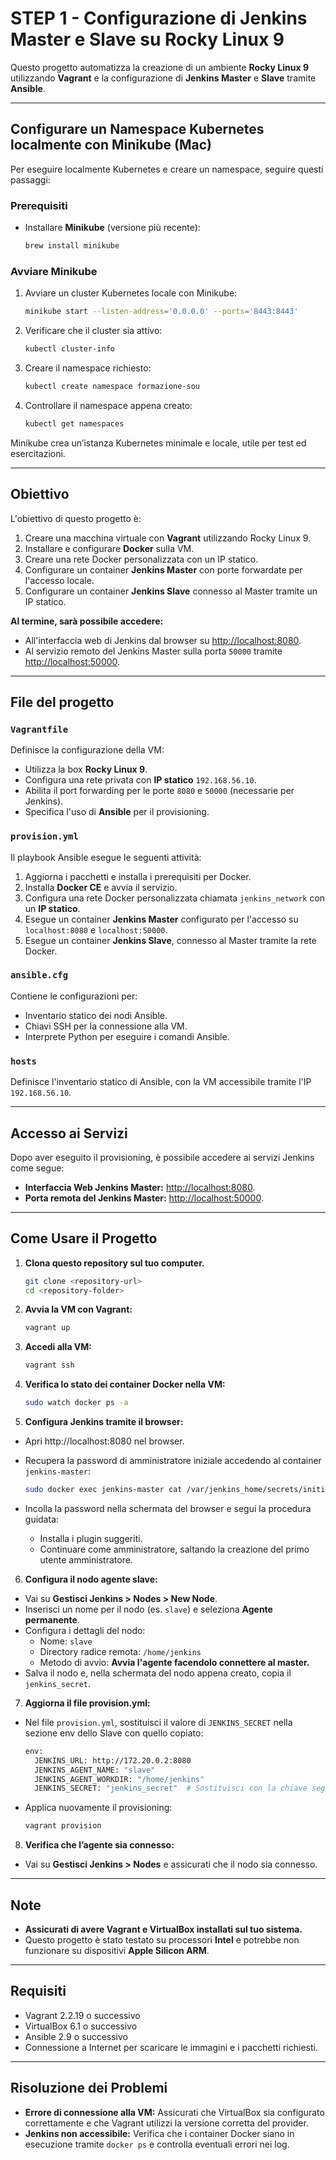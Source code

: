 # STEP 1 - Configurazione di Jenkins Master e Slave su Rocky Linux 9

Questo progetto automatizza la creazione di un ambiente **Rocky Linux 9** utilizzando **Vagrant** e la configurazione di **Jenkins Master** e **Slave** tramite **Ansible**.

---

## Configurare un Namespace Kubernetes localmente con Minikube (Mac)

Per eseguire localmente Kubernetes e creare un namespace, seguire questi passaggi:

### Prerequisiti
- Installare **Minikube** (versione più recente):  
  ```bash
  brew install minikube
  ```

### Avviare Minikube

1. Avviare un cluster Kubernetes locale con Minikube:
   ```bash
   minikube start --listen-address='0.0.0.0' --ports='8443:8443'
   ```

2. Verificare che il cluster sia attivo:
   ```bash
   kubectl cluster-info
   ```

3. Creare il namespace richiesto:
   ```bash
   kubectl create namespace formazione-sou
   ```

4. Controllare il namespace appena creato:
   ```bash
   kubectl get namespaces
   ```


Minikube crea un’istanza Kubernetes minimale e locale, utile per test ed esercitazioni.

---

## Obiettivo

L'obiettivo di questo progetto è:
1. Creare una macchina virtuale con **Vagrant** utilizzando Rocky Linux 9.
2. Installare e configurare **Docker** sulla VM.
3. Creare una rete Docker personalizzata con un IP statico.
4. Configurare un container **Jenkins Master** con porte forwardate per l'accesso locale.
5. Configurare un container **Jenkins Slave** connesso al Master tramite un IP statico.

**Al termine, sarà possibile accedere:**
- All'interfaccia web di Jenkins dal browser su [http://localhost:8080](http://localhost:8080).
- Al servizio remoto del Jenkins Master sulla porta `50000` tramite [http://localhost:50000](http://localhost:50000).

---

## File del progetto

### `Vagrantfile`
Definisce la configurazione della VM:
- Utilizza la box **Rocky Linux 9**.
- Configura una rete privata con **IP statico** `192.168.56.10`.
- Abilita il port forwarding per le porte `8080` e `50000` (necessarie per Jenkins).
- Specifica l'uso di **Ansible** per il provisioning.

### `provision.yml`
Il playbook Ansible esegue le seguenti attività:
1. Aggiorna i pacchetti e installa i prerequisiti per Docker.
2. Installa **Docker CE** e avvia il servizio.
3. Configura una rete Docker personalizzata chiamata `jenkins_network` con un **IP statico**.
4. Esegue un container **Jenkins Master** configurato per l'accesso su `localhost:8080` e `localhost:50000`.
5. Esegue un container **Jenkins Slave**, connesso al Master tramite la rete Docker.

### `ansible.cfg`
Contiene le configurazioni per:
- Inventario statico dei nodi Ansible.
- Chiavi SSH per la connessione alla VM.
- Interprete Python per eseguire i comandi Ansible.

### `hosts`
Definisce l'inventario statico di Ansible, con la VM accessibile tramite l'IP `192.168.56.10`.

---

## Accesso ai Servizi

Dopo aver eseguito il provisioning, è possibile accedere ai servizi Jenkins come segue:
- **Interfaccia Web Jenkins Master:** [http://localhost:8080](http://localhost:8080).
- **Porta remota del Jenkins Master:** [http://localhost:50000](http://localhost:50000).

---

## Come Usare il Progetto

1. **Clona questo repository sul tuo computer.**
   ```bash
   git clone <repository-url>
   cd <repository-folder>
   ```

2. **Avvia la VM con Vagrant:**
   ```bash
   vagrant up
   ```
   
3. **Accedi alla VM:**
   ```bash
   vagrant ssh
   ```

4. **Verifica lo stato dei container Docker nella VM:**
   ```bash
   sudo watch docker ps -a
   ```

5.	**Configura Jenkins tramite il browser:**
- Apri http://localhost:8080 nel browser.
- Recupera la password di amministratore iniziale accedendo al container `jenkins-master`:
   ```bash
   sudo docker exec jenkins-master cat /var/jenkins_home/secrets/initialAdminPassword
   ```

- Incolla la password nella schermata del browser e segui la procedura guidata:
   - Installa i plugin suggeriti.
   - Continuare come amministratore, saltando la creazione del primo utente amministratore.

6.	**Configura il nodo agente slave:**
- Vai su **Gestisci Jenkins > Nodes > New Node**.
- Inserisci un nome per il nodo (es. `slave`) e seleziona **Agente permanente**.
- Configura i dettagli del nodo:
  - Nome: `slave`
  - Directory radice remota: `/home/jenkins`
  - Metodo di avvio: **Avvia l'agente facendolo connettere al master.**
- Salva il nodo e, nella schermata del nodo appena creato, copia il `jenkins_secret`.

7.	**Aggiorna il file provision.yml:**
- Nel file `provision.yml`, sostituisci il valore di `JENKINS_SECRET` nella sezione env dello Slave con quello copiato:
   ```bash
   env:
     JENKINS_URL: http://172.20.0.2:8080
     JENKINS_AGENT_NAME: "slave"
     JENKINS_AGENT_WORKDIR: "/home/jenkins"
     JENKINS_SECRET: "jenkins_secret"  # Sostituisci con la chiave segreta del Master
   ```

- Applica nuovamente il provisioning:
   ```bash
   vagrant provision
   ```

8.	**Verifica che l’agente sia connesso:**
- Vai su **Gestisci Jenkins > Nodes** e assicurati che il nodo sia connesso.

---

## Note

- **Assicurati di avere Vagrant e VirtualBox installati sul tuo sistema.**
- Questo progetto è stato testato su processori **Intel** e potrebbe non funzionare su dispositivi **Apple Silicon ARM**.

---

## Requisiti

- Vagrant 2.2.19 o successivo
- VirtualBox 6.1 o successivo
- Ansible 2.9 o successivo
- Connessione a Internet per scaricare le immagini e i pacchetti richiesti.

---

## Risoluzione dei Problemi

- **Errore di connessione alla VM:** Assicurati che VirtualBox sia configurato correttamente e che Vagrant utilizzi la versione corretta del provider.
- **Jenkins non accessibile:** Verifica che i container Docker siano in esecuzione tramite `docker ps` e controlla eventuali errori nei log.
